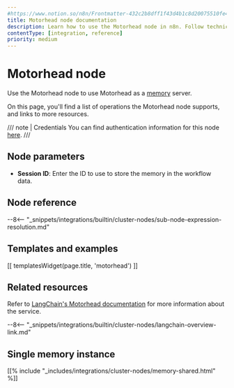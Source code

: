 ```yaml
---
#https://www.notion.so/n8n/Frontmatter-432c2b8dff1f43d4b1c8d20075510fe4
title: Motorhead node documentation
description: Learn how to use the Motorhead node in n8n. Follow technical documentation to integrate Motorhead node into your workflows.
contentType: [integration, reference]
priority: medium
---
```


# Motorhead node

Use the Motorhead node to use Motorhead as a [memory](/glossary.md#ai-memory) server.

On this page, you'll find a list of operations the Motorhead node supports, and links to more resources.

/// note | Credentials
You can find authentication information for this node [here](/integrations/builtin/credentials/motorhead.md).
///

## Node parameters

* **Session ID**: Enter the ID to use to store the memory in the workflow data.

## Node reference

--8<-- "_snippets/integrations/builtin/cluster-nodes/sub-node-expression-resolution.md"

## Templates and examples

<!-- see https://www.notion.so/n8n/Pull-in-templates-for-the-integrations-pages-37c716837b804d30a33b47475f6e3780 -->
[[ templatesWidget(page.title, 'motorhead') ]]

## Related resources

Refer to [LangChain's Motorhead documentation](https://js.langchain.com/docs/integrations/memory/motorhead_memory) for more information about the service.

--8<-- "_snippets/integrations/builtin/cluster-nodes/langchain-overview-link.md"

## Single memory instance

[[% include "_includes/integrations/cluster-nodes/memory-shared.html" %]]


